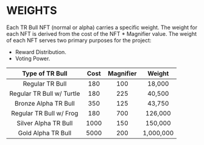 # WEIGHTS



Each TR Bull NFT (normal or alpha) carries a specific weight. The weight for each NFT is derived from the cost of the NFT \* Magnifier value. The weight of each NFT serves two primary purposes for the project:

* Reward Distribution.
* Voting Power.

|      Type of TR Bull      | Cost | Magnifier |   Weight  |
| :-----------------------: | :--: | :-------: | :-------: |
|      Regular TR Bull      |  180 |    100    |   18,000  |
| Regular TR Bull w/ Turtle |  180 |    225    |   40,500  |
|    Bronze Alpha TR Bull   |  350 |    125    |   43,750  |
|  Regular TR Bull w/ Frog  |  180 |    700    |  126,000  |
|    Silver Alpha TR Bull   | 1000 |    150    |  150,000  |
|     Gold Alpha TR Bull    | 5000 |    200    | 1,000,000 |

